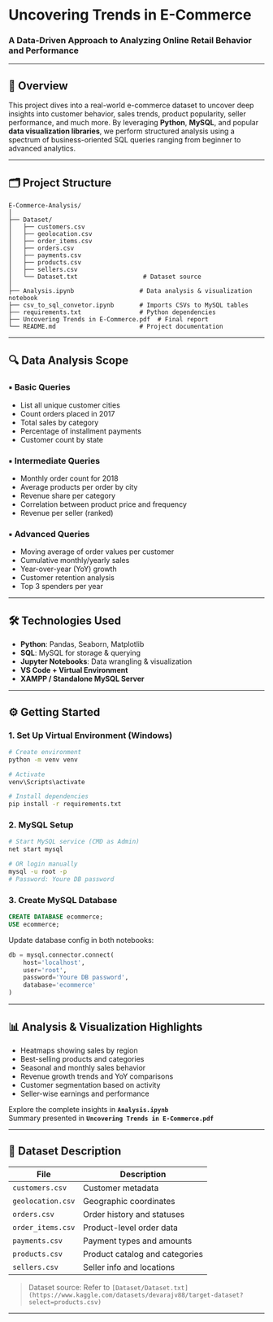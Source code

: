 
# Uncovering Trends in E-Commerce  
### A Data-Driven Approach to Analyzing Online Retail Behavior and Performance

---

## 📌 Overview

This project dives into a real-world e-commerce dataset to uncover deep insights into customer behavior, sales trends, product popularity, seller performance, and much more. By leveraging **Python**, **MySQL**, and popular **data visualization libraries**, we perform structured analysis using a spectrum of business-oriented SQL queries ranging from beginner to advanced analytics.

---

## 🗂️ Project Structure

```
E-Commerce-Analysis/
│
├── Dataset/
│   ├── customers.csv
│   ├── geolocation.csv
│   ├── order_items.csv
│   ├── orders.csv
│   ├── payments.csv
│   ├── products.csv
│   ├── sellers.csv
│   └── Dataset.txt                  # Dataset source
│
├── Analysis.ipynb                  # Data analysis & visualization notebook
├── csv_to_sql_convetor.ipynb       # Imports CSVs to MySQL tables
├── requirements.txt                # Python dependencies
├── Uncovering Trends in E-Commerce.pdf  # Final report
└── README.md                       # Project documentation
```

---

## 🔍 Data Analysis Scope

### ▪ Basic Queries
- List all unique customer cities  
- Count orders placed in 2017  
- Total sales by category  
- Percentage of installment payments  
- Customer count by state  

### ▪ Intermediate Queries
- Monthly order count for 2018  
- Average products per order by city  
- Revenue share per category  
- Correlation between product price and frequency  
- Revenue per seller (ranked)  

### ▪ Advanced Queries
- Moving average of order values per customer  
- Cumulative monthly/yearly sales  
- Year-over-year (YoY) growth  
- Customer retention analysis  
- Top 3 spenders per year  

---

## 🛠️ Technologies Used

- **Python**: Pandas, Seaborn, Matplotlib  
- **SQL**: MySQL for storage & querying  
- **Jupyter Notebooks**: Data wrangling & visualization  
- **VS Code + Virtual Environment**  
- **XAMPP / Standalone MySQL Server**  

---

## ⚙️ Getting Started

### 1. Set Up Virtual Environment (Windows)

```bash
# Create environment
python -m venv venv

# Activate
venv\Scripts\activate

# Install dependencies
pip install -r requirements.txt
```

### 2. MySQL Setup

```bash
# Start MySQL service (CMD as Admin)
net start mysql

# OR login manually
mysql -u root -p
# Password: Youre DB password
```

### 3. Create MySQL Database

```sql
CREATE DATABASE ecommerce;
USE ecommerce;
```

Update database config in both notebooks:

```python
db = mysql.connector.connect(
    host='localhost',
    user='root',
    password='Youre DB password',
    database='ecommerce'
)
```

---

## 📊 Analysis & Visualization Highlights

- Heatmaps showing sales by region  
- Best-selling products and categories  
- Seasonal and monthly sales behavior  
- Revenue growth trends and YoY comparisons  
- Customer segmentation based on activity  
- Seller-wise earnings and performance  

Explore the complete insights in **`Analysis.ipynb`**  
Summary presented in **`Uncovering Trends in E-Commerce.pdf`**

---

## 🧾 Dataset Description

| File             | Description                           |
|------------------|---------------------------------------|
| `customers.csv`  | Customer metadata                     |
| `geolocation.csv`| Geographic coordinates                |
| `orders.csv`     | Order history and statuses            |
| `order_items.csv`| Product-level order data              |
| `payments.csv`   | Payment types and amounts             |
| `products.csv`   | Product catalog and categories        |
| `sellers.csv`    | Seller info and locations             |

> Dataset source: Refer to `[Dataset/Dataset.txt](https://www.kaggle.com/datasets/devarajv88/target-dataset?select=products.csv)`

---


```
